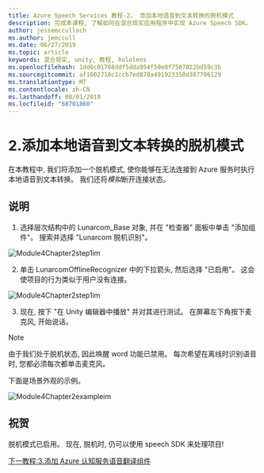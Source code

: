 ```yaml
---
title: Azure Speech Services 教程-2。 添加本地语音到文本转换的脱机模式
description: 完成本课程, 了解如何在混合现实应用程序中实现 Azure Speech SDK。
author: jessemcculloch
ms.author: jemccull
ms.date: 06/27/2019
ms.topic: article
keywords: 混合现实, unity, 教程, hololens
ms.openlocfilehash: 1dd6c01768ddf5dda954f50e0f7507022bd59c3b
ms.sourcegitcommit: af1602710c1ccb7ed870a491923350d387706129
ms.translationtype: MT
ms.contentlocale: zh-CN
ms.lasthandoff: 08/01/2019
ms.locfileid: "68701860"
---
```

# <a name="2-adding-an-offline-mode-for-local-speech-to-text-translation"></a>2.添加本地语音到文本转换的脱机模式

在本教程中, 我们将添加一个脱机模式, 使你能够在无法连接到 Azure 服务时执行本地语音到文本转换。 我们还将*模拟*断开连接状态。

## <a name="instructions"></a>说明

1. 选择层次结构中的 Lunarcom_Base 对象, 并在 "检查器" 面板中单击 "添加组件"。 搜索并选择 "Lunarcom 脱机识别"。

![Module4Chapter2step1im](images/module4chapter2step1im.PNG)

2. 单击 LunarcomOfflineRecognizer 中的下拉箭头, 然后选择 "已启用"。 这会使项目的行为类似于用户没有连接。 

![Module4Chapter2step1im](images/module4chapter2step2im.PNG)

3. 现在, 按下 "在 Unity 编辑器中播放" 并对其进行测试。 在屏幕左下角按下麦克风, 开始说话。 

> [!NOTE]
> 由于我们处于脱机状态, 因此唤醒 word 功能已禁用。 每次希望在离线时识别语音时, 您都必须每次都单击麦克风。 

下面是场景外观的示例。

![Module4Chapter2exampleim](images/module4chapter2exampleim.PNG)

## <a name="congratulations"></a>祝贺

脱机模式已启用。 现在, 脱机时, 仍可以使用 speech SDK 来处理项目! 


[下一教程:3.添加 Azure 认知服务语音翻译组件](mrlearning-speechSDK-ch3.md)

